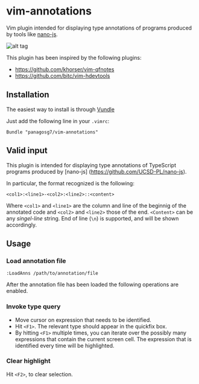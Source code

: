 vim-annotations
===============

Vim plugin intended for displaying type annotations of programs produced by
tools like [nano-js](https://github.com/UCSD-PL/nano-js).

![alt tag](https://raw.githubusercontent.com/panagosg7/vim-annotations/master/doc/neg.png)

This plugin has been inspired by the following plugins:
 - https://github.com/khorser/vim-qfnotes
 - https://github.com/bitc/vim-hdevtools



## Installation

The easiest way to install is through [Vundle](https://github.com/gmarik/Vundle.vim)

Just add the following line in your `.vimrc`:

    Bundle "panagosg7/vim-annotations"



## Valid input

This plugin is intended for displaying type annotations of TypeScript programs
produced by [nano-js] (https://github.com/UCSD-PL/nano-js).

In particular, the format recognized is the following:

    <col1>:<line1>-<col2>:<line2>::<content>

Where `<col1>` and `<line1>` are the column and line of the beginnig of the
annotated code and `<col2>` and `<line2>` those of the end. `<Content>` can be
any _singel-line_ string. End of line (`\n`) is supported, and will be shown
accordingly.



## Usage

### Load annotation file

    :LoadAnns /path/to/annotation/file


After the annotation file has been loaded the following operations are enabled.

### Invoke type query

 - Move cursor on expression that needs to be identified.
 - Hit `<F1>`. The relevant type should appear in the quickfix box.
 - By hitting `<F1>` multiple times, you can iterate over the possibly many
   expressions that contain the current screen cell. The expression that is 
   identified every time will be highlighted.


### Clear highlight

Hit `<F2>`, to clear selection.

